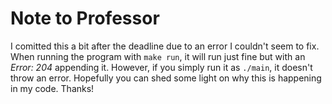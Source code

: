 # Note to Professor
I comitted this a bit after the deadline due to an error I couldn't seem to fix. When running the program with `make run`, it will run just fine but with an *Error: 204* appending it. However, if you simply run it as `./main`, it doesn't throw an error. Hopefully you can shed some light on why this is happening in my code. Thanks!
